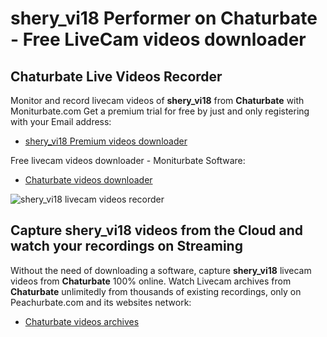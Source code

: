 # shery_vi18 Performer on Chaturbate - Free LiveCam videos downloader

## Chaturbate Live Videos Recorder

Monitor and record livecam videos of **shery_vi18** from **Chaturbate** with Moniturbate.com
Get a premium trial for free by just and only registering with your Email address:
* [shery_vi18 Premium videos downloader](https://moniturbate.com/request-demo-licence-key.html)

Free livecam videos downloader - Moniturbate Software:
* [Chaturbate videos downloader](https://moniturbate.com/moniturbate-download-software.html)

![shery_vi18 livecam videos recorder](https://peachurnet.com/templates/moniturbate-software.png)


## Capture shery_vi18 videos from the Cloud and watch your recordings on Streaming

Without the need of downloading a software, capture **shery_vi18** livecam videos from **Chaturbate** 100% online.
Watch Livecam archives from **Chaturbate** unlimitedly from thousands of existing recordings, only on Peachurbate.com and its websites network:
* [Chaturbate videos archives](https://peachurnet.com/)